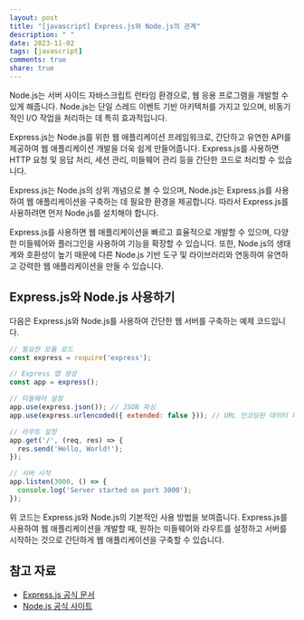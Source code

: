 ```yaml
---
layout: post
title: "[javascript] Express.js와 Node.js의 관계"
description: " "
date: 2023-11-02
tags: [javascript]
comments: true
share: true
---
```


Node.js는 서버 사이드 자바스크립트 런타임 환경으로, 웹 응용 프로그램을 개발할 수 있게 해줍니다. Node.js는 단일 스레드 이벤트 기반 아키텍처를 가지고 있으며, 비동기적인 I/O 작업을 처리하는 데 특히 효과적입니다.

Express.js는 Node.js를 위한 웹 애플리케이션 프레임워크로, 간단하고 유연한 API를 제공하여 웹 애플리케이션 개발을 더욱 쉽게 만들어줍니다. Express.js를 사용하면 HTTP 요청 및 응답 처리, 세션 관리, 미들웨어 관리 등을 간단한 코드로 처리할 수 있습니다.

Express.js는 Node.js의 상위 개념으로 볼 수 있으며, Node.js는 Express.js를 사용하여 웹 애플리케이션을 구축하는 데 필요한 환경을 제공합니다. 따라서 Express.js를 사용하려면 먼저 Node.js를 설치해야 합니다.

Express.js를 사용하면 웹 애플리케이션을 빠르고 효율적으로 개발할 수 있으며, 다양한 미들웨어와 플러그인을 사용하여 기능을 확장할 수 있습니다. 또한, Node.js의 생태계와 호환성이 높기 때문에 다른 Node.js 기반 도구 및 라이브러리와 연동하여 유연하고 강력한 웹 애플리케이션을 만들 수 있습니다.

## Express.js와 Node.js 사용하기

다음은 Express.js와 Node.js를 사용하여 간단한 웹 서버를 구축하는 예제 코드입니다.

```javascript
// 필요한 모듈 로드
const express = require('express');

// Express 앱 생성
const app = express();

// 미들웨어 설정
app.use(express.json()); // JSON 파싱
app.use(express.urlencoded({ extended: false })); // URL 인코딩된 데이터 파싱

// 라우트 설정
app.get('/', (req, res) => {
  res.send('Hello, World!');
});

// 서버 시작
app.listen(3000, () => {
  console.log('Server started on port 3000');
});
```

위 코드는 Express.js와 Node.js의 기본적인 사용 방법을 보여줍니다. Express.js를 사용하여 웹 애플리케이션을 개발할 때, 원하는 미들웨어와 라우트를 설정하고 서버를 시작하는 것으로 간단하게 웹 애플리케이션을 구축할 수 있습니다.

## 참고 자료

- [Express.js 공식 문서](https://expressjs.com/)
- [Node.js 공식 사이트](https://nodejs.org/)